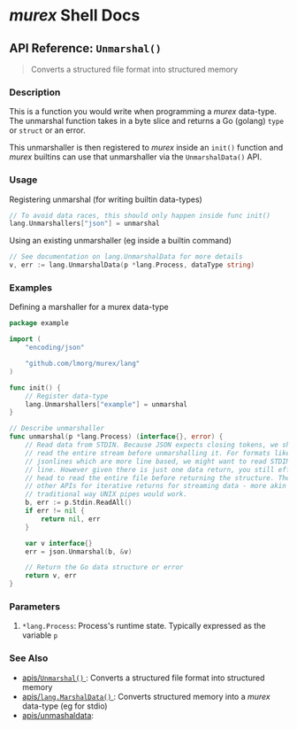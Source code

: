 # _murex_ Shell Docs

## API Reference: `Unmarshal()` 

> Converts a structured file format into structured memory

### Description

This is a function you would write when programming a _murex_ data-type.
The unmarshal function takes in a byte slice and returns a Go (golang)
`type` or `struct` or an error.

This unmarshaller is then registered to _murex_ inside an `init()` function
and _murex_ builtins can use that unmarshaller via the `UnmarshalData()`
API.

### Usage

Registering unmarshal (for writing builtin data-types)

```go
// To avoid data races, this should only happen inside func init()
lang.Unmarshallers["json"] = unmarshal
```

Using an existing unmarshaller (eg inside a builtin command)

```go
// See documentation on lang.UnmarshalData for more details
v, err := lang.UnmarshalData(p *lang.Process, dataType string)
```

### Examples

Defining a marshaller for a murex data-type

```go
package example

import (
	"encoding/json"

	"github.com/lmorg/murex/lang"
)

func init() {
	// Register data-type
	lang.Unmarshallers["example"] = unmarshal
}

// Describe unmarshaller
func unmarshal(p *lang.Process) (interface{}, error) {
	// Read data from STDIN. Because JSON expects closing tokens, we should
	// read the entire stream before unmarshalling it. For formats like CSV or
	// jsonlines which are more line based, we might want to read STDIN line by
	// line. However given there is just one data return, you still effectively
	// head to read the entire file before returning the structure. There are
	// other APIs for iterative returns for streaming data - more akin to the
	// traditional way UNIX pipes would work.
	b, err := p.Stdin.ReadAll()
	if err != nil {
		return nil, err
	}

	var v interface{}
	err = json.Unmarshal(b, &v)

	// Return the Go data structure or error
	return v, err
}
```

### Parameters

1. `*lang.Process`: Process's runtime state. Typically expressed as the variable `p` 

### See Also

* [apis/`Unmarshal()` ](../apis/unmarshal.md):
  Converts a structured file format into structured memory
* [apis/`lang.MarshalData()` ](../apis/marshaldata.md):
  Converts structured memory into a _murex_ data-type (eg for stdio)
* [apis/unmashaldata](../apis/unmashaldata.md):
  